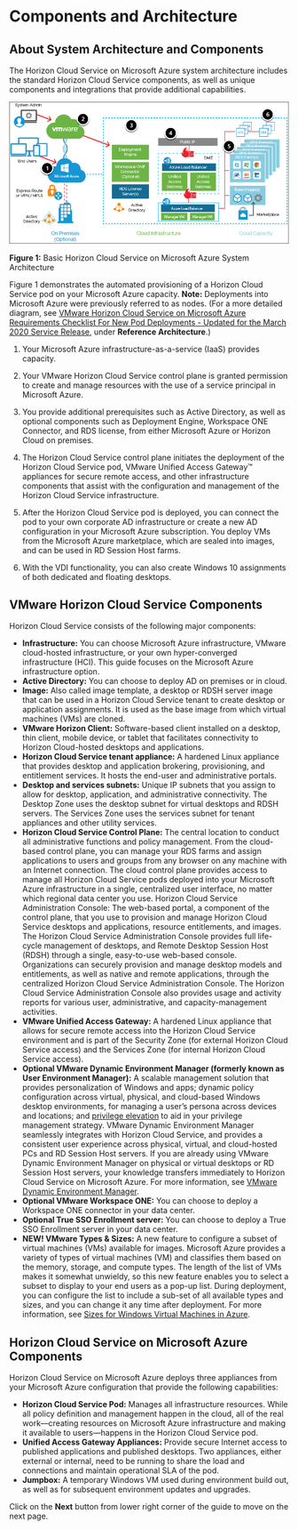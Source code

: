 # Components and Architecture

## **About System Architecture and Components**

The Horizon Cloud Service on Microsoft Azure system architecture includes the standard Horizon Cloud Service components, as well as unique components and integrations that provide additional capabilities.

   ![ws name.](media/caa1.png)
   
   **Figure 1:** Basic Horizon Cloud Service on Microsoft Azure System Architecture
   
Figure 1 demonstrates the automated provisioning of a Horizon Cloud Service pod on your Microsoft Azure capacity. **Note:** Deployments into Microsoft Azure were previously referred to as nodes. (For a more detailed diagram, see [VMware Horizon Cloud Service on Microsoft Azure Requirements Checklist For New Pod Deployments - Updated for the March 2020 Service Release](https://docs.vmware.com/en/VMware-Horizon-Cloud-Service/services/hzncloudmsazure.getstarted15/GUID-5F69086E-E061-48F3-93D9-9705B8B5FD8A.html), under **Reference Architecture**.)

1. Your Microsoft Azure infrastructure-as-a-service (IaaS) provides capacity.

2. Your VMware Horizon Cloud Service control plane is granted permission to create and manage resources with the use of a service principal in Microsoft Azure.

3. You provide additional prerequisites such as Active Directory, as well as optional components such as Deployment Engine, Workspace ONE Connector, and RDS license, from either Microsoft Azure or Horizon Cloud on premises.

4. The Horizon Cloud Service control plane initiates the deployment of the Horizon Cloud Service pod, VMware Unified Access Gateway™ appliances for secure remote access, and other infrastructure components that assist with the configuration and management of the Horizon Cloud Service infrastructure.

5. After the Horizon Cloud Service pod is deployed, you can connect the pod to your own corporate AD infrastructure or create a new AD configuration in your Microsoft Azure subscription. You deploy VMs from the Microsoft Azure marketplace, which are sealed into images, and can be used in RD Session Host farms.

6. With the VDI functionality, you can also create Windows 10 assignments of both dedicated and floating desktops.


## **VMware Horizon Cloud Service Components**

Horizon Cloud Service consists of the following major components:

  - **Infrastructure:** You can choose Microsoft Azure infrastructure, VMware cloud-hosted infrastructure, or your own hyper-converged infrastructure (HCI). This guide focuses on the Microsoft Azure infrastructure option.
  - **Active Directory:** You can choose to deploy AD on premises or in cloud.
  - **Image:** Also called image template, a desktop or RDSH server image that can be used in a Horizon Cloud Service tenant to create desktop or application assignments. It is used as the base image from which virtual machines (VMs) are cloned.
  - **VMware Horizon Client:** Software-based client installed on a desktop, thin client, mobile device, or tablet that facilitates connectivity to Horizon Cloud-hosted desktops and applications.
  - **Horizon Cloud Service tenant appliance:** A hardened Linux appliance that provides desktop and application brokering, provisioning, and entitlement services. It hosts the end-user and administrative portals.
  - **Desktop and services subnets:** Unique IP subnets that you assign to allow for desktop, application, and administrative connectivity. The Desktop Zone uses the desktop subnet for virtual desktops and RDSH servers. The Services Zone uses the services subnet for tenant appliances and other utility services.
  - **Horizon Cloud Service Control Plane:** The central location to conduct all administrative functions and policy management. From the cloud-based control plane, you can manage your RDS farms and assign applications to users and groups from any browser on any machine with an Internet connection. The cloud control plane provides access to manage all Horizon Cloud Service pods deployed into your Microsoft Azure infrastructure in a single, centralized user interface, no matter which regional data center you use.
Horizon Cloud Service Administration Console: The web-based portal, a component of the control plane, that you use to provision and manage Horizon Cloud Service desktops and applications, resource entitlements, and images. The Horizon Cloud Service Administration Console provides full life-cycle management of desktops, and Remote Desktop Session Host (RDSH) through a single, easy-to-use web-based console. Organizations can securely provision and manage desktop models and entitlements, as well as native and remote applications, through the centralized Horizon Cloud Service Administration Console. The Horizon Cloud Service Administration Console also provides usage and activity reports for various user, administrative, and capacity-management activities.
  - **VMware Unified Access Gateway:** A hardened Linux appliance that allows for secure remote access into the Horizon Cloud Service environment and is part of the Security Zone (for external Horizon Cloud Service access) and the Services Zone (for internal Horizon Cloud Service access).
  - **Optional VMware Dynamic Environment Manager (formerly known as User Environment Manager):** A scalable management solution that provides personalization of Windows and apps; dynamic policy configuration across virtual, physical, and cloud-based Windows desktop environments, for managing a user’s persona across devices and locations; and [privilege elevation](https://www.youtube.com/watch?v=YlMbz13dQpE&index=25&list=PLfr3uvmY7hBwGeHiVIfo7rGA7rk4yemEV) to aid in your privilege management strategy. VMware Dynamic Environment Manager seamlessly integrates with Horizon Cloud Service, and provides a consistent user experience across physical, virtual, and cloud-hosted PCs and RD Session Host servers. If you are already using VMware Dynamic Environment Manager on physical or virtual desktops or RD Session Host servers, your knowledge transfers immediately to Horizon Cloud Service on Microsoft Azure. For more information, see [VMware Dynamic Environment Manager](https://techzone.vmware.com/quick-start-tutorial-vmware-horizon-cloud-service-microsoft-azure).
  - **Optional VMware Workspace ONE:** You can choose to deploy a Workspace ONE connector in your data center.
  - **Optional True SSO Enrollment server:** You can choose to deploy a True SSO Enrollment server in your data center.
  - **NEW! VMware Types & Sizes:** A new feature to configure a subset of virtual machines (VMs) available for images. Microsoft Azure provides a variety of types of virtual machines (VM) and classifies them based on the memory, storage, and compute types. The length of the list of VMs makes it somewhat unwieldy, so this new feature enables you to select a subset to display to your end users as a pop-up list. During deployment, you can configure the list to include a sub-set of all available types and sizes, and you can change it any time after deployment. For more information, see [Sizes for Windows Virtual Machines in Azure](https://docs.microsoft.com/en-us/azure/virtual-machines/sizes).


## **Horizon Cloud Service on Microsoft Azure Components**

Horizon Cloud Service on Microsoft Azure deploys three appliances from your Microsoft Azure configuration that provide the following capabilities:

  - **Horizon Cloud Service Pod:** Manages all infrastructure resources. While all policy definition and management happen in the cloud, all of the real work––creating resources on Microsoft Azure infrastructure and making it available to users––happens in the Horizon Cloud Service pod.
  - **Unified Access Gateway Appliances:** Provide secure Internet access to published applications and published desktops. Two appliances, either external or internal, need to be running to share the load and connections and maintain operational SLA of the pod.
  - **Jumpbox:** A temporary Windows VM used during environment build out, as well as for subsequent environment updates and upgrades.


Click on the **Next** button from lower right corner of the guide to move on the next page.
